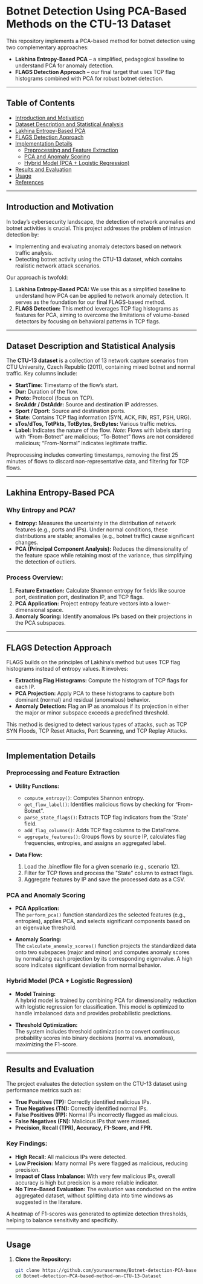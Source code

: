 # Botnet Detection Using PCA-Based Methods on the CTU-13 Dataset

This repository implements a PCA-based method for botnet detection using two complementary approaches:
- **Lakhina Entropy-Based PCA** – a simplified, pedagogical baseline to understand PCA for anomaly detection.
- **FLAGS Detection Approach** – our final target that uses TCP flag histograms combined with PCA for robust botnet detection.

---

## Table of Contents

- [Introduction and Motivation](#introduction-and-motivation)
- [Dataset Description and Statistical Analysis](#dataset-description-and-statistical-analysis)
- [Lakhina Entropy-Based PCA](#lakhina-entropy-based-pca)
- [FLAGS Detection Approach](#flags-detection-approach)
- [Implementation Details](#implementation-details)
  - [Preprocessing and Feature Extraction](#preprocessing-and-feature-extraction)
  - [PCA and Anomaly Scoring](#pca-and-anomaly-scoring)
  - [Hybrid Model (PCA + Logistic Regression)](#hybrid-model-pca--logistic-regression)
- [Results and Evaluation](#results-and-evaluation)
- [Usage](#usage)
- [References](#references)

---

## Introduction and Motivation

In today’s cybersecurity landscape, the detection of network anomalies and botnet activities is crucial. This project addresses the problem of intrusion detection by:
- Implementing and evaluating anomaly detectors based on network traffic analysis.
- Detecting botnet activity using the CTU-13 dataset, which contains realistic network attack scenarios.

Our approach is twofold:
1. **Lakhina Entropy-Based PCA:** We use this as a simplified baseline to understand how PCA can be applied to network anomaly detection. It serves as the foundation for our final FLAGS-based method.
2. **FLAGS Detection:** This method leverages TCP flag histograms as features for PCA, aiming to overcome the limitations of volume-based detectors by focusing on behavioral patterns in TCP flags.

---

## Dataset Description and Statistical Analysis

The **CTU-13 dataset** is a collection of 13 network capture scenarios from CTU University, Czech Republic (2011), containing mixed botnet and normal traffic. Key columns include:
- **StartTime:** Timestamp of the flow’s start.
- **Dur:** Duration of the flow.
- **Proto:** Protocol (focus on TCP).
- **SrcAddr / DstAddr:** Source and destination IP addresses.
- **Sport / Dport:** Source and destination ports.
- **State:** Contains TCP flag information (SYN, ACK, FIN, RST, PSH, URG).
- **sTos/dTos, TotPkts, TotBytes, SrcBytes:** Various traffic metrics.
- **Label:** Indicates the nature of the flow. *Note:* Flows with labels starting with “From-Botnet” are malicious; “To-Botnet” flows are not considered malicious; “From-Normal” indicates legitimate traffic.

Preprocessing includes converting timestamps, removing the first 25 minutes of flows to discard non-representative data, and filtering for TCP flows.

---

## Lakhina Entropy-Based PCA

### Why Entropy and PCA?
- **Entropy:** Measures the uncertainty in the distribution of network features (e.g., ports and IPs). Under normal conditions, these distributions are stable; anomalies (e.g., botnet traffic) cause significant changes.
- **PCA (Principal Component Analysis):** Reduces the dimensionality of the feature space while retaining most of the variance, thus simplifying the detection of outliers.

### Process Overview:
1. **Feature Extraction:** Calculate Shannon entropy for fields like source port, destination port, destination IP, and TCP flags.
2. **PCA Application:** Project entropy feature vectors into a lower-dimensional space.
3. **Anomaly Scoring:** Identify anomalous IPs based on their projections in the PCA subspaces.

---

## FLAGS Detection Approach

FLAGS builds on the principles of Lakhina’s method but uses TCP flag histograms instead of entropy values. It involves:
- **Extracting Flag Histograms:** Compute the histogram of TCP flags for each IP.
- **PCA Projection:** Apply PCA to these histograms to capture both dominant (normal) and residual (anomalous) behavior.
- **Anomaly Detection:** Flag an IP as anomalous if its projection in either the major or minor subspace exceeds a predefined threshold.

This method is designed to detect various types of attacks, such as TCP SYN Floods, TCP Reset Attacks, Port Scanning, and TCP Replay Attacks.

---

## Implementation Details

### Preprocessing and Feature Extraction
- **Utility Functions:**  
  - `compute_entropy()`: Computes Shannon entropy.  
  - `get_flow_label()`: Identifies malicious flows by checking for “From-Botnet”.  
  - `parse_state_flags()`: Extracts TCP flag indicators from the 'State' field.  
  - `add_flag_columns()`: Adds TCP flag columns to the DataFrame.  
  - `aggregate_features()`: Groups flows by source IP, calculates flag frequencies, entropies, and assigns an aggregated label.

- **Data Flow:**  
  1. Load the .binetflow file for a given scenario (e.g., scenario 12).  
  2. Filter for TCP flows and process the "State" column to extract flags.  
  3. Aggregate features by IP and save the processed data as a CSV.

### PCA and Anomaly Scoring
- **PCA Application:**  
  The `perform_pca()` function standardizes the selected features (e.g., entropies), applies PCA, and selects significant components based on an eigenvalue threshold.
  
- **Anomaly Scoring:**  
  The `calculate_anomaly_scores()` function projects the standardized data onto two subspaces (major and minor) and computes anomaly scores by normalizing each projection by its corresponding eigenvalue. A high score indicates significant deviation from normal behavior.

### Hybrid Model (PCA + Logistic Regression)
- **Model Training:**  
  A hybrid model is trained by combining PCA for dimensionality reduction with logistic regression for classification. This model is optimized to handle imbalanced data and provides probabilistic predictions.
  
- **Threshold Optimization:**  
  The system includes threshold optimization to convert continuous probability scores into binary decisions (normal vs. anomalous), maximizing the F1-score.

---

## Results and Evaluation

The project evaluates the detection system on the CTU-13 dataset using performance metrics such as:
- **True Positives (TP):** Correctly identified malicious IPs.
- **True Negatives (TN):** Correctly identified normal IPs.
- **False Positives (FP):** Normal IPs incorrectly flagged as malicious.
- **False Negatives (FN):** Malicious IPs that were missed.
- **Precision, Recall (TPR), Accuracy, F1-Score, and FPR.**

### Key Findings:
- **High Recall:** All malicious IPs were detected.
- **Low Precision:** Many normal IPs were flagged as malicious, reducing precision.
- **Impact of Class Imbalance:** With very few malicious IPs, overall accuracy is high but precision is a more reliable indicator.
- **No Time-Based Evaluation:** The evaluation was conducted on the entire aggregated dataset, without splitting data into time windows as suggested in the literature.

A heatmap of F1-scores was generated to optimize detection thresholds, helping to balance sensitivity and specificity.

---

## Usage

1. **Clone the Repository:**
   ```bash
   git clone https://github.com/yourusername/Botnet-detection-PCA-based-method-on-CTU-13-Dataset.git
   cd Botnet-detection-PCA-based-method-on-CTU-13-Dataset
